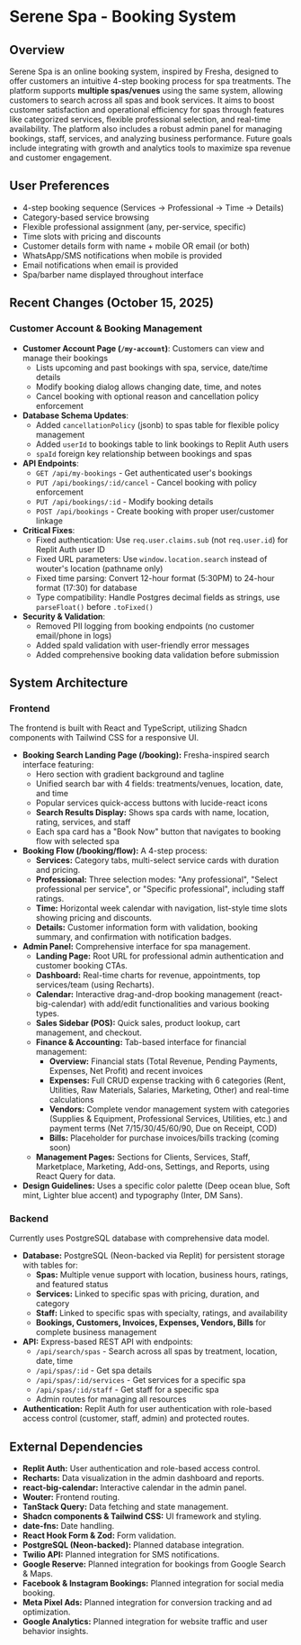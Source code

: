 # Serene Spa - Booking System

## Overview
Serene Spa is an online booking system, inspired by Fresha, designed to offer customers an intuitive 4-step booking process for spa treatments. The platform supports **multiple spas/venues** using the same system, allowing customers to search across all spas and book services. It aims to boost customer satisfaction and operational efficiency for spas through features like categorized services, flexible professional selection, and real-time availability. The platform also includes a robust admin panel for managing bookings, staff, services, and analyzing business performance. Future goals include integrating with growth and analytics tools to maximize spa revenue and customer engagement.

## User Preferences
- 4-step booking sequence (Services → Professional → Time → Details)
- Category-based service browsing
- Flexible professional assignment (any, per-service, specific)
- Time slots with pricing and discounts
- Customer details form with name + mobile OR email (or both)
- WhatsApp/SMS notifications when mobile is provided
- Email notifications when email is provided
- Spa/barber name displayed throughout interface

## Recent Changes (October 15, 2025)

### Customer Account & Booking Management
- **Customer Account Page (`/my-account`)**: Customers can view and manage their bookings
  - Lists upcoming and past bookings with spa, service, date/time details
  - Modify booking dialog allows changing date, time, and notes
  - Cancel booking with optional reason and cancellation policy enforcement
- **Database Schema Updates**:
  - Added `cancellationPolicy` (jsonb) to spas table for flexible policy management
  - Added `userId` to bookings table to link bookings to Replit Auth users
  - `spaId` foreign key relationship between bookings and spas
- **API Endpoints**:
  - `GET /api/my-bookings` - Get authenticated user's bookings
  - `PUT /api/bookings/:id/cancel` - Cancel booking with policy enforcement
  - `PUT /api/bookings/:id` - Modify booking details
  - `POST /api/bookings` - Create booking with proper user/customer linkage
- **Critical Fixes**:
  - Fixed authentication: Use `req.user.claims.sub` (not `req.user.id`) for Replit Auth user ID
  - Fixed URL parameters: Use `window.location.search` instead of wouter's location (pathname only)
  - Fixed time parsing: Convert 12-hour format (5:30PM) to 24-hour format (17:30) for database
  - Type compatibility: Handle Postgres decimal fields as strings, use `parseFloat()` before `.toFixed()`
- **Security & Validation**:
  - Removed PII logging from booking endpoints (no customer email/phone in logs)
  - Added spaId validation with user-friendly error messages
  - Added comprehensive booking data validation before submission

## System Architecture

### Frontend
The frontend is built with React and TypeScript, utilizing Shadcn components with Tailwind CSS for a responsive UI.
- **Booking Search Landing Page (/booking):** Fresha-inspired search interface featuring:
  - Hero section with gradient background and tagline
  - Unified search bar with 4 fields: treatments/venues, location, date, and time
  - Popular services quick-access buttons with lucide-react icons
  - **Search Results Display:** Shows spa cards with name, location, rating, services, and staff
  - Each spa card has a "Book Now" button that navigates to booking flow with selected spa
- **Booking Flow (/booking/flow):** A 4-step process:
  - **Services:** Category tabs, multi-select service cards with duration and pricing.
  - **Professional:** Three selection modes: "Any professional", "Select professional per service", or "Specific professional", including staff ratings.
  - **Time:** Horizontal week calendar with navigation, list-style time slots showing pricing and discounts.
  - **Details:** Customer information form with validation, booking summary, and confirmation with notification badges.
- **Admin Panel:** Comprehensive interface for spa management.
  - **Landing Page:** Root URL for professional admin authentication and customer booking CTAs.
  - **Dashboard:** Real-time charts for revenue, appointments, top services/team (using Recharts).
  - **Calendar:** Interactive drag-and-drop booking management (react-big-calendar) with add/edit functionalities and various booking types.
  - **Sales Sidebar (POS):** Quick sales, product lookup, cart management, and checkout.
  - **Finance & Accounting:** Tab-based interface for financial management:
    - **Overview:** Financial stats (Total Revenue, Pending Payments, Expenses, Net Profit) and recent invoices
    - **Expenses:** Full CRUD expense tracking with 6 categories (Rent, Utilities, Raw Materials, Salaries, Marketing, Other) and real-time calculations
    - **Vendors:** Complete vendor management system with categories (Supplies & Equipment, Professional Services, Utilities, etc.) and payment terms (Net 7/15/30/45/60/90, Due on Receipt, COD)
    - **Bills:** Placeholder for purchase invoices/bills tracking (coming soon)
  - **Management Pages:** Sections for Clients, Services, Staff, Marketplace, Marketing, Add-ons, Settings, and Reports, using React Query for data.
- **Design Guidelines:** Uses a specific color palette (Deep ocean blue, Soft mint, Lighter blue accent) and typography (Inter, DM Sans).

### Backend
Currently uses PostgreSQL database with comprehensive data model.
- **Database:** PostgreSQL (Neon-backed via Replit) for persistent storage with tables for:
  - **Spas:** Multiple venue support with location, business hours, ratings, and featured status
  - **Services:** Linked to specific spas with pricing, duration, and category
  - **Staff:** Linked to specific spas with specialty, ratings, and availability
  - **Bookings, Customers, Invoices, Expenses, Vendors, Bills** for complete business management
- **API:** Express-based REST API with endpoints:
  - `/api/search/spas` - Search across all spas by treatment, location, date, time
  - `/api/spas/:id` - Get spa details
  - `/api/spas/:id/services` - Get services for a specific spa
  - `/api/spas/:id/staff` - Get staff for a specific spa
  - Admin routes for managing all resources
- **Authentication:** Replit Auth for user authentication with role-based access control (customer, staff, admin) and protected routes.

## External Dependencies
- **Replit Auth:** User authentication and role-based access control.
- **Recharts:** Data visualization in the admin dashboard and reports.
- **react-big-calendar:** Interactive calendar in the admin panel.
- **Wouter:** Frontend routing.
- **TanStack Query:** Data fetching and state management.
- **Shadcn components & Tailwind CSS:** UI framework and styling.
- **date-fns:** Date handling.
- **React Hook Form & Zod:** Form validation.
- **PostgreSQL (Neon-backed):** Planned database integration.
- **Twilio API:** Planned integration for SMS notifications.
- **Google Reserve:** Planned integration for bookings from Google Search & Maps.
- **Facebook & Instagram Bookings:** Planned integration for social media booking.
- **Meta Pixel Ads:** Planned integration for conversion tracking and ad optimization.
- **Google Analytics:** Planned integration for website traffic and user behavior insights.